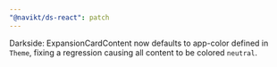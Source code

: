 ```yaml
---
"@navikt/ds-react": patch
---
```


Darkside: ExpansionCardContent now defaults to app-color defined in `Theme`, fixing a regression causing all content to be colored `neutral`.
